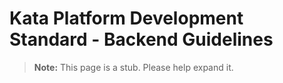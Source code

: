 # Kata Platform Development Standard - Backend Guidelines

> **Note:** This page is a stub. Please help expand it.
